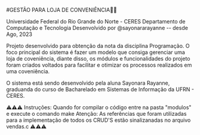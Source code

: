 #GESTÃO PARA LOJA DE CONVENIÊNCIA🍹😎

Universidade Federal do Rio Grande do Norte - CERES
Departamento de Computação e Tecnologia
Desenvolvido por @sayonararayanne -- desde Ago, 2023

Projeto desenvolvido para obtenção da nota da disciplina Programação.
O foco principal do sistema é fazer um modelo que consiga gerenciar uma loja de coveniência, diante
disso, os módulos e funcionalidades do projeto foram criados voltados para facilitar e otimizar os
processos realizados em uma coveniência.

O sistema está sendo desenvolvido pela aluna Sayonara Rayanne, graduanda 
do curso de Bacharelado em Sistemas de Informação da UFRN - CERES.

⚠️⚠️⚠️ Instruções: Quando for compilar o código entre na pasta "modulos" e execute o comando make
Atenção: As referências que foram utilizadas para a implementação de todos os CRUD'S estão sinalizanadas 
no arquivo vendas.c ⚠️⚠️⚠️
